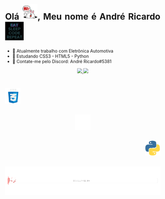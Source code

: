 <h1 align = "justify"> Olá <img src="Coelho giphy.gif" width="50px">, Meu nome é André Ricardo <img src="vida giphy.gif" width="60px"> </h1>

- 🔭 Atualmente trabalho com Eletrônica Automotiva
- 🌱 Estudando CSS3 - HTML5 - Python
- 💬 Contate-me pelo Discord: André Ricardo#5381

<div align="center">
  <a href="https://github.com/andrericardo465">
  <img height="150em" src="https://github-readme-stats.vercel.app/api?username=andrericardo465&theme=codeSTACKr&include_all_commits=true&count_private=true"/>
  <img height="150em" src="https://github-readme-stats.vercel.app/api/top-langs/?username=andrericardo465&layout=compact&langs_count=7&theme=codeSTACKr"/>
</div>
  
<div style="display: inline_block"><br>
  <h2 align = "justify"> <img src="CSS3 giphy.gif" width="50px"> </h2>
  <h2 align = "center"> <img src="HTML5 giphy.gif" width="50px"> </h2>
  <h2 align = "right"> <img src="Python giphy.gif" width="50px"> </h2>
  <h2 align = "center"> <img src="loading giphy.gif" width="600px"> </h2>
 
</div>
  
  
